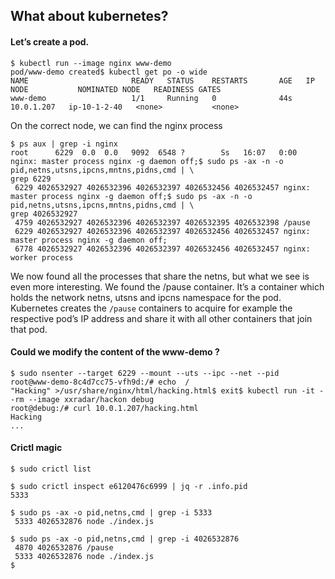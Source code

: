 ## What about kubernetes?

#### Let’s create a pod.
```
$ kubectl run --image nginx www-demo
pod/www-demo created$ kubectl get po -o wide
NAME                       READY   STATUS    RESTARTS       AGE   IP           NODE           NOMINATED NODE   READINESS GATES
www-demo                   1/1     Running   0              44s   10.0.1.207   ip-10-1-2-40   <none>           <none>
```
On the correct node, we can find the nginx process
```
$ ps aux | grep -i nginx
root      6229  0.0  0.0   9092  6548 ?        Ss   16:07   0:00 nginx: master process nginx -g daemon off;$ sudo ps -ax -n -o pid,netns,utsns,ipcns,mntns,pidns,cmd | \
grep 6229
 6229 4026532927 4026532396 4026532397 4026532456 4026532457 nginx: master process nginx -g daemon off;$ sudo ps -ax -n -o pid,netns,utsns,ipcns,mntns,pidns,cmd | \
grep 4026532927
 4759 4026532927 4026532396 4026532397 4026532395 4026532398 /pause
 6229 4026532927 4026532396 4026532397 4026532456 4026532457 nginx: master process nginx -g daemon off;
 6778 4026532927 4026532396 4026532397 4026532456 4026532457 nginx: worker process
```
We now found all the processes that share the netns, but what we see is even more interesting. We found the /pause container. It’s a container which holds the network netns, utsns and ipcns namespace for the pod. Kubernetes creates the `/pause` containers to acquire for example the respective pod’s IP address and share it with all other containers that join that pod.

#### Could we modify the content of the www-demo ?
```
$ sudo nsenter --target 6229 --mount --uts --ipc --net --pid
root@www-demo-8c4d7cc75-vfh9d:/# echo  /
"Hacking" >/usr/share/nginx/html/hacking.html$ exit$ kubectl run -it --rm --image xxradar/hackon debug
root@debug:/# curl 10.0.1.207/hacking.html
Hacking
...
```
#### Crictl magic

```
$ sudo crictl list

$ sudo crictl inspect e6120476c6999 | jq -r .info.pid
5333

$ sudo ps -ax -o pid,netns,cmd | grep -i 5333
 5333 4026532876 node ./index.js

$ sudo ps -ax -o pid,netns,cmd | grep -i 4026532876
 4870 4026532876 /pause
 5333 4026532876 node ./index.js
$
````
